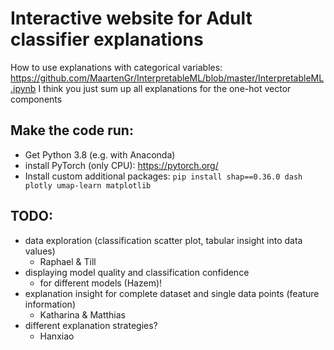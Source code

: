 # Interactive website for Adult classifier explanations
How to use explanations with categorical variables: https://github.com/MaartenGr/InterpretableML/blob/master/InterpretableML.ipynb
I think you just sum up all explanations for the one-hot vector components

## Make the code run:
- Get Python 3.8 (e.g. with Anaconda)
- install PyTorch (only CPU): https://pytorch.org/
- Install custom additional packages: `pip install shap==0.36.0 dash plotly umap-learn matplotlib`

## TODO:
- data exploration (classification scatter plot, tabular insight into data values)
    - Raphael & Till
- displaying model quality and classification confidence
    - for different models (Hazem)!
- explanation insight for complete dataset and single data points (feature information)
    - Katharina & Matthias
- different explanation strategies?
    - Hanxiao
